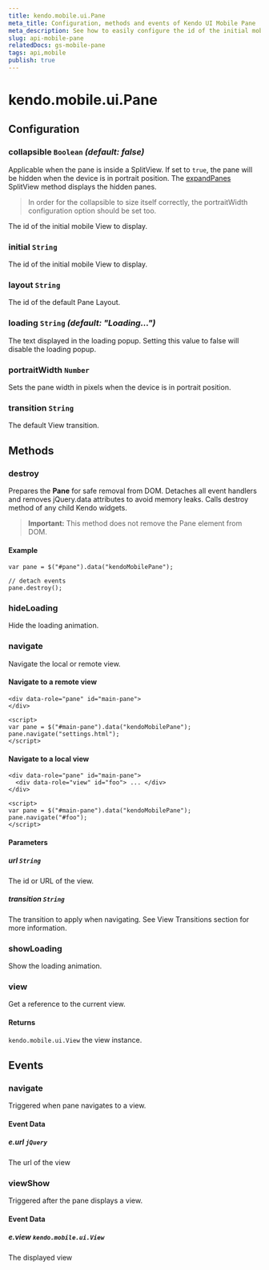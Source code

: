 ```yaml
---
title: kendo.mobile.ui.Pane
meta_title: Configuration, methods and events of Kendo UI Mobile Pane
meta_description: See how to easily configure the id of the initial mobile View to display, the default Pane layout, loading popup text, default View transition and more.
slug: api-mobile-pane
relatedDocs: gs-mobile-pane
tags: api,mobile
publish: true
---
```


# kendo.mobile.ui.Pane

## Configuration

### collapsible `Boolean` *(default: false)*

Applicable when the pane is inside a SplitView. If set to `true`, the pane will be hidden when the device is in portrait position. The [expandPanes](/api/mobile/splitview#methods-expandPanes) SplitView method displays the hidden panes.

> In order for the collapsible to size itself correctly, the portraitWidth configuration option should be set too.

The id of the initial mobile View to display.

### initial `String`

The id of the initial mobile View to display.

### layout `String`

The id of the default Pane Layout.

### loading `String` *(default: "Loading...")*

The text displayed in the loading popup. Setting this value to false will disable the loading popup.

### portraitWidth `Number`

Sets the pane width in pixels when the device is in portrait position.

### transition `String`

The default View transition.

## Methods

### destroy

Prepares the **Pane** for safe removal from DOM. Detaches all event handlers and removes jQuery.data attributes to avoid memory leaks. Calls destroy method of any child Kendo widgets.

> **Important:** This method does not remove the Pane element from DOM.

#### Example

    var pane = $("#pane").data("kendoMobilePane");

    // detach events
    pane.destroy();

### hideLoading

Hide the loading animation.

### navigate

Navigate the local or remote view.

#### Navigate to a remote view

    <div data-role="pane" id="main-pane">
    </div>

    <script>
    var pane = $("#main-pane").data("kendoMobilePane");
    pane.navigate("settings.html");
    </script>

#### Navigate to a local view

    <div data-role="pane" id="main-pane">
      <div data-role="view" id="foo"> ... </div>
    </div>

    <script>
    var pane = $("#main-pane").data("kendoMobilePane");
    pane.navigate("#foo");
    </script>

#### Parameters

##### url `String`

The id or URL of the view.

##### transition `String`

The transition to apply when navigating. See View Transitions section for more
information.

### showLoading

Show the loading animation.

### view

Get a reference to the current view.

#### Returns

`kendo.mobile.ui.View` the view instance.

## Events

### navigate

Triggered when pane navigates to a view.

#### Event Data

##### e.url `jQuery`

The url of the view

### viewShow

Triggered after the pane displays a view.

#### Event Data

##### e.view `kendo.mobile.ui.View`

The displayed view
